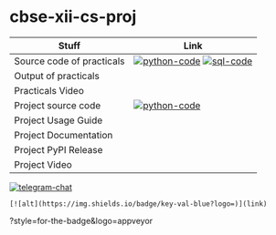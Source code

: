 # cbse-xii-cs-proj


| Stuff | Link |
|--|--|
| Source code of practicals | [![python-code](https://img.shields.io/badge/code-python-green?style=flat-square&logo=github)](https://link.com) [![sql-code](https://img.shields.io/badge/code-sql-blue?style=flat-square&logo=github)](link)  |
| Output of practicals |  |
| Practicals Video |  |
| Project source code | [![python-code](https://img.shields.io/badge/code-marksman-green?style=flat-square&logo=github)](https://link.com) |
| Project Usage Guide |  |
| Project Documentation |  |
| Project PyPI Release |  |
| Project Video |  |




 [![telegram-chat](https://img.shields.io/badge/chat-@aahnikdaw-blue?logo=youtube)](https://telegram.me/aahnikdaw)
```
[![alt](https://img.shields.io/badge/key-val-blue?logo=)](link)
```

?style=for-the-badge&logo=appveyor